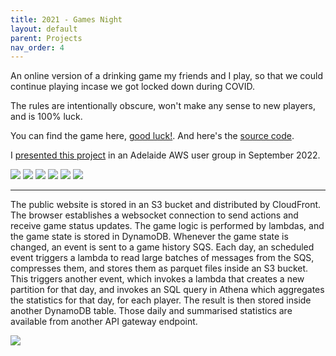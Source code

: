 ```yaml
---
title: 2021 - Games Night
layout: default
parent: Projects
nav_order: 4
---
```


<link rel="stylesheet" href="../css/images.css">

An online version of a drinking game my friends and I play, so that we could continue playing incase we got locked down during COVID.

The rules are intentionally obscure, won't make any sense to new players, and is 100% luck.

You can find the game here, [good luck!]. And here's the [source code].

I [presented this project] in an Adelaide AWS user group in September 2022.

<div class="gallery">
    <img src="../assets/images/drinking_game00.png"/>
    <img src="../assets/images/drinking_game02.png"/>
    <img src="../assets/images/drinking_game06.png"/>
    <img src="../assets/images/drinking_game03.png"/>
    <img src="../assets/images/drinking_game04.png"/>
    <img src="../assets/images/drinking_game05.png"/>
</div>

---

The public website is stored in an S3 bucket and distributed by CloudFront. The browser establishes a websocket connection to send actions and receive game status updates. The game logic is performed by lambdas, and the game state is stored in DynamoDB. Whenever the game state is changed, an event is sent to a game history SQS. Each day, an scheduled event triggers a lambda to read large batches of messages from the SQS, compresses them, and stores them as parquet files inside an S3 bucket. This triggers another event, which invokes a lambda that creates a new partition for that day, and invokes an SQL query in Athena which aggregates the statistics for that day, for each player. The result is then stored inside another DynamoDB table. Those daily and summarised statistics are available from another API gateway endpoint.

<img src="../assets/images/drinking_game01.png"/>

[source code]: https://github.com/Nick-Sullivan/death-dice
[presented this project]: ../assets/pdf/drinking_game.pdf
[good luck!]: https://100percentofthetimehotspaghetti.com/dice.html
